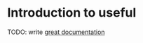 # Introduction to useful

TODO: write [great documentation](http://jacobian.org/writing/great-documentation/what-to-write/)
